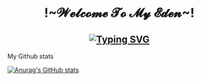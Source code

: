 <h1 align="center">!~𝓦𝓮𝓵𝓬𝓸𝓶𝓮 𝓣𝓸 𝓜𝔂 𝓔𝓭𝓮𝓷~!</h1>
<!-- <h2 align="center" style="font-fmaily: 'Silkscreen',cursive;">I am</h2> -->
<h2 align="center"><a href="https://git.io/typing-svg"><img src="https://readme-typing-svg.herokuapp.com?font=Silkscreen&duration=4000&pause=1000&color=3040FFE9&center=true&width=250&lines=Yours+Truly;Geremsa+Narzary!" alt="Typing SVG" /></a></h2>

My Github stats

[![Anurag's GitHub stats](https://github-readme-stats.vercel.app/api?username=BoneNzy&count_private=true&show_icons=true&theme=radical)](https://github.com/anuraghazra/github-readme-stats)

<!--
**BoneNzy/BoneNzy** is a ✨ _special_ ✨ repository because its `README.md` (this file) appears on your GitHub profile.

Here are some ideas to get you started:

- 🔭 I’m currently working on ...
- 🌱 I’m currently learning ...
- 👯 I’m looking to collaborate on ...
- 🤔 I’m looking for help with ...
- 💬 Ask me about ...
- 📫 How to reach me: ...
- 😄 Pronouns: ...
- ⚡ Fun fact: ...
-->

